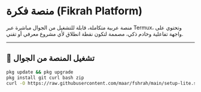 # منصة فكرة (Fikrah Platform)

منصة عربية متكاملة، قابلة للتشغيل من الجوال مباشرة عبر Termux، وتحتوي على واجهة تفاعلية وخادم ذكي، مصممة لتكون نقطة انطلاق لأي مشروع معرفي أو تقني.

---

## 🚀 تشغيل المنصة من الجوال

```bash
pkg update && pkg upgrade
pkg install git curl bash zip
curl -O https://raw.githubusercontent.com/maar/fshrah/main/setup-lite.sh && bash setup-lite.sh
